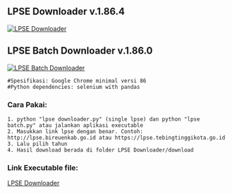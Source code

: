 ## LPSE Downloader v.1.86.4
<a href="https://ibb.co/WBNs2k4"><img src="https://i.ibb.co/DwPLR9H/lpse.png" alt="LPSE Downloader"></a>
## LPSE Batch Downloader v.1.86.0
<a href="https://ibb.co/PC61pQ5"><img src="https://i.ibb.co/h8m25fK/lpse-batch.png" alt="LPSE Batch Downloader"></a>

```
#Spesifikasi: Google Chrome minimal versi 86
#Python dependencies: selenium with pandas
```

### Cara Pakai:
```
1. python "lpse downloader.py" (single lpse) dan python "lpse batch.py" atau jalankan aplikasi executable
2. Masukkan link lpse dengan benar. Contoh: http://lpse.bireuenkab.go.id atau https://lpse.tebingtinggikota.go.id
3. Lalu pilih tahun
4. Hasil download berada di folder LPSE Downloader/download
```

### Link Executable file: 
<a href="https://bit.ly/LPSE_donloder">LPSE Downloader</a>
